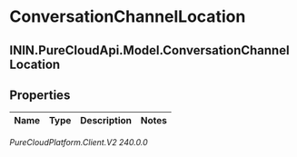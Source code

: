 # ConversationChannelLocation

## ININ.PureCloudApi.Model.ConversationChannelLocation

## Properties

|Name | Type | Description | Notes|
|------------ | ------------- | ------------- | -------------|



_PureCloudPlatform.Client.V2 240.0.0_
